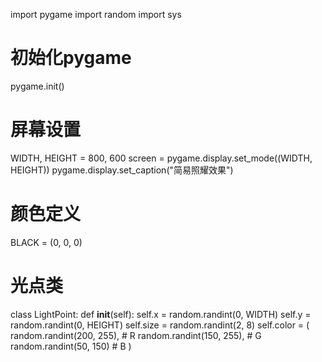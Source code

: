 
import pygame
import random
import sys
 
# 初始化pygame
pygame.init()
 
# 屏幕设置
WIDTH, HEIGHT = 800, 600
screen = pygame.display.set_mode((WIDTH, HEIGHT))
pygame.display.set_caption("简易照耀效果")
 
# 颜色定义
BLACK = (0, 0, 0)
 
# 光点类
class LightPoint:
    def __init__(self):
        self.x = random.randint(0, WIDTH)
        self.y = random.randint(0, HEIGHT)
        self.size = random.randint(2, 8)
        self.color = (
            random.randint(200, 255),  # R
            random.randint(150, 255),  # G
            random.randint(50, 150)    # B
        )

